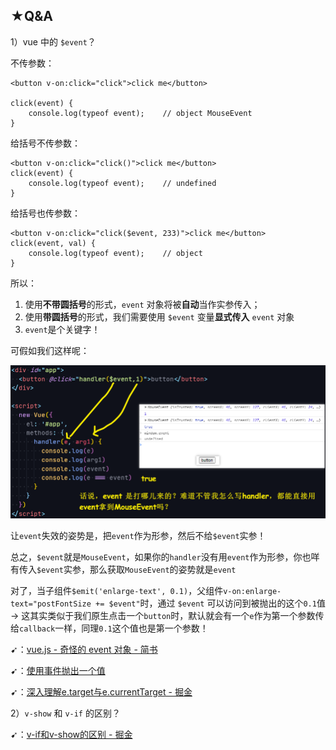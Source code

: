 ## ★Q&A

1）vue 中的 `$event`？

不传参数：

``` 
<button v-on:click="click">click me</button>

click(event) {
    console.log(typeof event);    // object MouseEvent
}
```

给括号不传参数：

```
<button v-on:click="click()">click me</button>
click(event) {
    console.log(typeof event);    // undefined
}
```

给括号也传参数：

```
<button v-on:click="click($event, 233)">click me</button>
click(event, val) {
    console.log(typeof event);    // object
}
```

所以：

1. 使用**不带圆括号**的形式，`event` 对象将被**自动**当作实参传入；
2. 使用**带圆括号**的形式，我们需要使用 `$event` 变量**显式传入** `event` 对象
3. `event`是个关键字！

可假如我们这样呢：

![event](assets/img/2020-07-23-13-06-03.png)

让`event`失效的姿势是，把`event`作为形参，然后不给`$event`实参！

总之，`$event`就是`MouseEvent`，如果你的`handler`没有用`event`作为形参，你也咩有传入`$event`实参，那么获取`MouseEvent`的姿势就是`event`

对了，当子组件`$emit('enlarge-text', 0.1)`，父组件`v-on:enlarge-text="postFontSize += $event"`时，通过 `$event` 可以访问到被抛出的这个`0.1`值 -> 这其实类似于我们原生点击一个`button`时，默认就会有一个`e`作为第一个参数传给`callback`一样，同理`0.1`这个值也是第一个参数！

➹：[vue.js - 奇怪的 event 对象 - 简书](https://www.jianshu.com/p/b078cfe97c92)

➹：[使用事件抛出一个值](https://cn.vuejs.org/v2/guide/components.html#%E4%BD%BF%E7%94%A8%E4%BA%8B%E4%BB%B6%E6%8A%9B%E5%87%BA%E4%B8%80%E4%B8%AA%E5%80%BC)

➹：[深入理解e.target与e.currentTarget - 掘金](https://juejin.im/post/59f16ffaf265da43085d4108#comment)

2）`v-show` 和 `v-if` 的区别？

➹：[v-if和v-show的区别 - 掘金](https://juejin.im/post/5c4ad735518825233b4e980d)
